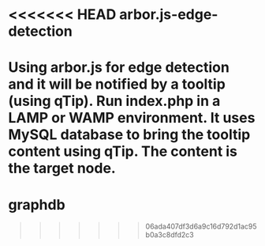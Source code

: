<<<<<<< HEAD
arbor.js-edge-detection
=======================

Using arbor.js for edge detection and it will be notified by a tooltip (using qTip).
Run index.php in a LAMP or WAMP environment.
It uses MySQL database to bring the tooltip content using qTip. The content is the target node.
=======
# graphdb
>>>>>>> 06ada407df3d6a9c16d792d1ac95b0a3c8dfd2c3
